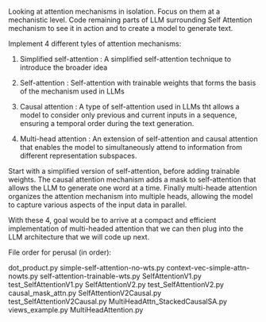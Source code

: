 Looking at attention mechanisms in isolation.
Focus on them at a mechanistic level.
Code remaining parts of LLM surrounding Self Attention mechanism to 
see it in action and to create a model to generate text.

Implement 4 different tyles of attention mechanisms:
1. Simplified self-attention : A simplified self-attention technique to introduce the broader idea

2. Self-attention : Self-attention with trainable weights that forms the basis of the mechanism used in LLMs

3. Causal attention : A type of self-attention used in LLMs tht allows a model to consider only previous and current inputs in a sequence,
                      ensuring a temporal order during the text generation.

4. Multi-head attention : An extension of self-attention and causal attention that enables the model to simultaneously attend to information
from different representation subspaces.

Start with a simplified version of self-attention, before adding trainable weights. The causal attention mechanism adds a mask to self-attention
that allows the LLM to generate one word at a time. Finally multi-heade attention organizes the attention mechanism into multiple heads, allowing
the model to capture various aspects of the input data in parallel.

With these 4, goal would be to arrive at a compact and efficient implementation of multi-headed attention that we can then plug into the 
LLM architecture that we will code up next.

File order for perusal (in order):

dot_product.py
simple-self-attention-no-wts.py
context-vec-simple-attn-nowts.py
self-attention-trainable-wts.py
SelfAttentionV1.py
test_SelfAttentionV1.py
SelfAttentionV2.py
test_SelfAttentionV2.py
causal_mask_attn.py
SelfAttentionV2Causal.py
test_SelfAttentionV2Causal.py
MultiHeadAttn_StackedCausalSA.py
views_example.py
MultiHeadAttention.py


